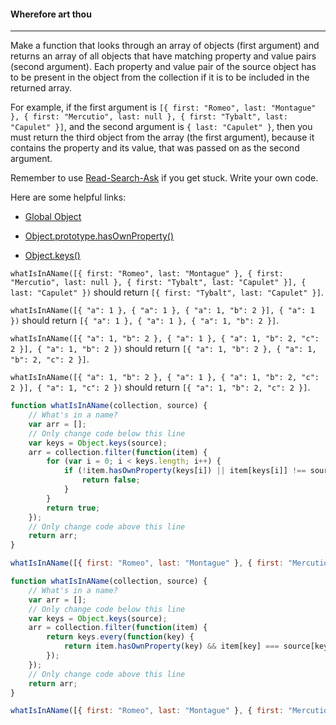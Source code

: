 #### Wherefore art thou

------

Make a function that looks through an array of objects (first argument) and returns an array of all objects that have matching property and value pairs (second argument). Each property and value pair of the source object has to be present in the object from the collection if it is to be included in the returned array.

For example, if the first argument is `[{ first: "Romeo", last: "Montague" }, { first: "Mercutio", last: null }, { first: "Tybalt", last: "Capulet" }]`, and the second argument is `{ last: "Capulet" }`, then you must return the third object from the array (the first argument), because it contains the property and its value, that was passed on as the second argument.

Remember to use [Read-Search-Ask](https://github.com/FreeCodeCamp/freecodecamp/wiki/FreeCodeCamp-Get-Help) if you get stuck. Write your own code.

Here are some helpful links:

- [Global Object](https://developer.mozilla.org/en-US/docs/Web/JavaScript/Reference/Global_Objects/Object)

- [Object.prototype.hasOwnProperty()](https://developer.mozilla.org/en-US/docs/Web/JavaScript/Reference/Global_Objects/Object/hasOwnProperty)

- [Object.keys()](https://developer.mozilla.org/en-US/docs/Web/JavaScript/Reference/Global_Objects/Object/keys)

`whatIsInAName([{ first: "Romeo", last: "Montague" }, { first: "Mercutio", last: null }, { first: "Tybalt", last: "Capulet" }], { last: "Capulet" })` should return `[{ first: "Tybalt", last: "Capulet" }]`.

`whatIsInAName([{ "a": 1 }, { "a": 1 }, { "a": 1, "b": 2 }], { "a": 1 })` should return `[{ "a": 1 }, { "a": 1 }, { "a": 1, "b": 2 }]`.

`whatIsInAName([{ "a": 1, "b": 2 }, { "a": 1 }, { "a": 1, "b": 2, "c": 2 }], { "a": 1, "b": 2 })` should return `[{ "a": 1, "b": 2 }, { "a": 1, "b": 2, "c": 2 }]`.

`whatIsInAName([{ "a": 1, "b": 2 }, { "a": 1 }, { "a": 1, "b": 2, "c": 2 }], { "a": 1, "c": 2 })` should return `[{ "a": 1, "b": 2, "c": 2 }]`.

```js
function whatIsInAName(collection, source) {
    // What's in a name?
    var arr = [];
    // Only change code below this line
    var keys = Object.keys(source);
    arr = collection.filter(function(item) {
        for (var i = 0; i < keys.length; i++) {
            if (!item.hasOwnProperty(keys[i]) || item[keys[i]] !== source[keys[i]]) {
                return false;
            }
        }
        return true;
    });
    // Only change code above this line
    return arr;
}

whatIsInAName([{ first: "Romeo", last: "Montague" }, { first: "Mercutio", last: null }, { first: "Tybalt", last: "Capulet" }], { last: "Capulet" });
```

```js
function whatIsInAName(collection, source) {
    // What's in a name?
    var arr = [];
    // Only change code below this line
    var keys = Object.keys(source);
    arr = collection.filter(function(item) {
        return keys.every(function(key) {
            return item.hasOwnProperty(key) && item[key] === source[key];
        });
    });
    // Only change code above this line
    return arr;
}

whatIsInAName([{ first: "Romeo", last: "Montague" }, { first: "Mercutio", last: null }, { first: "Tybalt", last: "Capulet" }], { last: "Capulet" });
```
